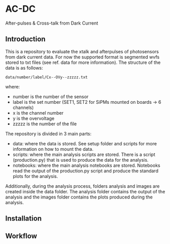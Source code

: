 # AC-DC
After-pulses &amp; Cross-talk from Dark Current

## Introduction
This is a repository to evaluate the xtalk and afterpulses of photosensors from dark current data. For now the supported format is segmented wvfs stored to txt files (see ref. data for more information).
The structure of the data is as follows:
```
data/number/label/Cx--OVy--zzzzz.txt
```
where:
- number is the number of the sensor
- label is the set number (SET1, SET2 for SiPMs mounted on boards -> 6 channels)
- x is the channel number
- y is the overvoltage
- zzzzz is the number of the file

The repository is divided in 3 main parts:
- data: where the data is stored. See setup folder and scripts for more information on how to mount the data.
- scripts: where the main analysis scripts are stored. There is a script (production.py) that is used to produce the data for the analysis.
- notebooks: where the main analysis notebooks are stored. Notebooks read the output of the production.py script and produce the standard plots for the analysis.

Additionally, during the analysis process, folders analysis and images are created inside the data folder. The analysis folder contains the output of the analysis and the images folder contains the plots produced during the analysis.

## Installation

## Workflow